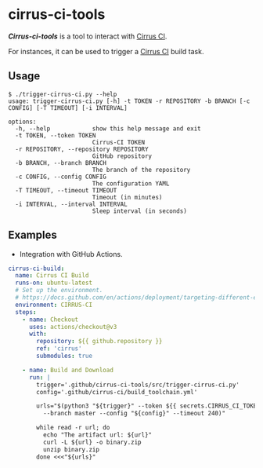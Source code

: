 # cirrus-ci-tools

_**Cirrus-ci-tools**_ is a tool to interact with [Cirrus CI](https://cirrus-ci.org/).

For instances, it can be used to trigger a [Cirrus CI](https://cirrus-ci.org/) build task.

## Usage
```shell
$ ./trigger-cirrus-ci.py --help
usage: trigger-cirrus-ci.py [-h] -t TOKEN -r REPOSITORY -b BRANCH [-c CONFIG] [-T TIMEOUT] [-i INTERVAL]

options:
  -h, --help            show this help message and exit
  -t TOKEN, --token TOKEN
                        Cirrus-CI TOKEN
  -r REPOSITORY, --repository REPOSITORY
                        GitHub repository
  -b BRANCH, --branch BRANCH
                        The branch of the repository
  -c CONFIG, --config CONFIG
                        The configuration YAML
  -T TIMEOUT, --timeout TIMEOUT
                        Timeout (in minutes)
  -i INTERVAL, --interval INTERVAL
                        Sleep interval (in seconds)

```

## Examples

* Integration with GitHub Actions.

```yaml
cirrus-ci-build:
  name: Cirrus CI Build
  runs-on: ubuntu-latest
  # Set up the environment.
  # https://docs.github.com/en/actions/deployment/targeting-different-environments/using-environments-for-deployment
  environment: CIRRUS-CI
  steps:
    - name: Checkout
      uses: actions/checkout@v3
      with:
        repository: ${{ github.repository }}
        ref: 'cirrus'
        submodules: true

    - name: Build and Download
      run: |
        trigger='.github/cirrus-ci-tools/src/trigger-cirrus-ci.py'
        config='.github/cirrus-ci/build_toolchain.yml'

        urls="$(python3 "${trigger}" --token ${{ secrets.CIRRUS_CI_TOKEN }} --repository ${{ github.repository }} \
          --branch master --config "${config}" --timeout 240)"

        while read -r url; do
          echo "The artifact url: ${url}"
          curl -L ${url} -o binary.zip
          unzip binary.zip
        done <<<"${urls}"
```
